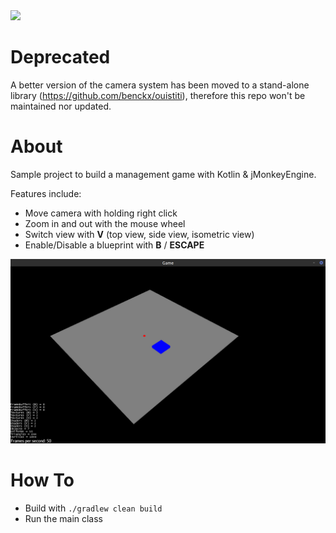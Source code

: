 <a href="https://paypal.me/benckx/2">
<img src="https://img.shields.io/badge/Donate-PayPal-green.svg"/>
</a>

# Deprecated

A better version of the camera system has been moved to a stand-alone library (https://github.com/benckx/ouistiti), 
therefore this repo won't be maintained nor updated.

# About

Sample project to build a management game with Kotlin & jMonkeyEngine.

Features include:
* Move camera with holding right click
* Zoom in and out with the mouse wheel
* Switch view with **V** (top view, side view, isometric view)
* Enable/Disable a blueprint with **B** / **ESCAPE**   

![](images/screen.png)

# How To
* Build with `./gradlew clean build`
* Run the main class

